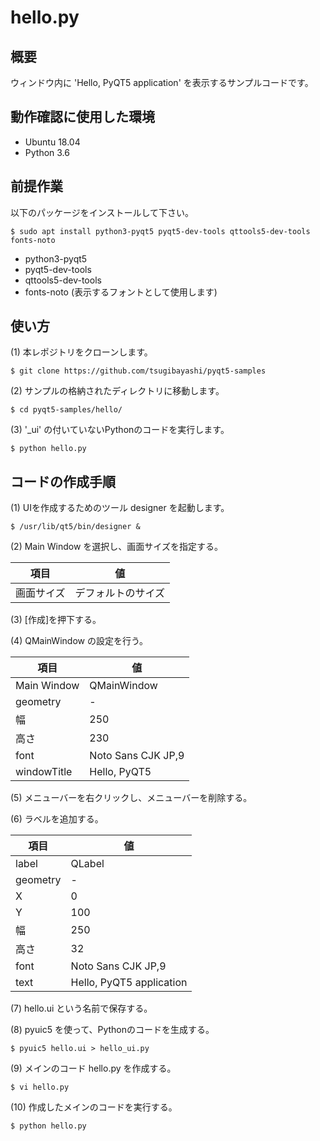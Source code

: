 # hello.py

## 概要

ウィンドウ内に 'Hello, PyQT5 application' を表示するサンプルコードです。

## 動作確認に使用した環境

- Ubuntu 18.04
- Python 3.6

## 前提作業

以下のパッケージをインストールして下さい。

    $ sudo apt install python3-pyqt5 pyqt5-dev-tools qttools5-dev-tools fonts-noto

* python3-pyqt5
* pyqt5-dev-tools
* qttools5-dev-tools
* fonts-noto (表示するフォントとして使用します)

## 使い方

(1) 本レポジトリをクローンします。

    $ git clone https://github.com/tsugibayashi/pyqt5-samples

(2) サンプルの格納されたディレクトリに移動します。

    $ cd pyqt5-samples/hello/

(3) '\_ui' の付いていないPythonのコードを実行します。

    $ python hello.py

## コードの作成手順

(1) UIを作成するためのツール designer を起動します。

    $ /usr/lib/qt5/bin/designer &

(2) Main Window を選択し、画面サイズを指定する。

| 項目 | 値 |
----|----
| 画面サイズ | デフォルトのサイズ |

(3) [作成]を押下する。

(4) QMainWindow の設定を行う。

| 項目 | 値 |
----|----
| Main Window | QMainWindow |
| geometry | - |
| 幅 | 250 |
| 高さ | 230 |
| font | Noto Sans CJK JP,9 |
| windowTitle | Hello, PyQT5 |

(5) メニューバーを右クリックし、メニューバーを削除する。

(6) ラベルを追加する。

| 項目 | 値 |
----|----
| label | QLabel |
| geometry | - |
| X | 0 |
| Y | 100 |
| 幅 | 250 |
| 高さ | 32 |
| font | Noto Sans CJK JP,9 |
| text | Hello, PyQT5 application |

(7) hello.ui という名前で保存する。

(8) pyuic5 を使って、Pythonのコードを生成する。

    $ pyuic5 hello.ui > hello_ui.py

(9) メインのコード hello.py を作成する。

    $ vi hello.py

(10) 作成したメインのコードを実行する。

    $ python hello.py


